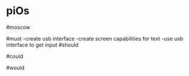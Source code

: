 # piOs
#moscow

#must
-create usb interface
-create screen capabilities for text
-use usb interface to get input
#should

#could

#would
